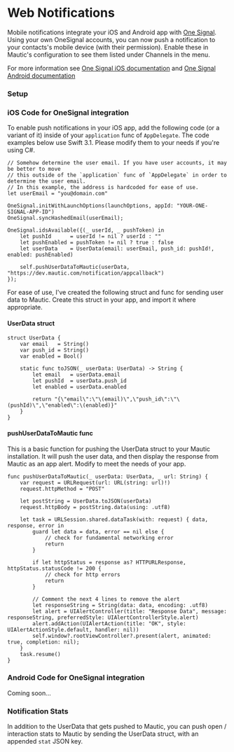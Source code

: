 # Web Notifications

Mobile notifications integrate your iOS and Android app with [One Signal](https://onesignal.com/). Using your own OneSignal accounts, you can now push a notification to your contacts's mobile device (with their permission). Enable these in Mautic's configuration to see them listed under Channels in the menu.

For more information see [One Signal iOS documentation](https://documentation.onesignal.com/docs/ios-native-sdk) and [One Signal Android documentation](https://documentation.onesignal.com/docs/android-native-sdk)

### Setup

### iOS Code for OneSignal integration

To enable push notifications in your iOS app, add the following code (or a variant of it) inside of your `application` func of `AppDelegate`. The code examples below use Swift 3.1. Please modify them to your needs if you're using C#.

```
// Somehow determine the user email. If you have user accounts, it may be better to move
// this outside of the `application` func of `AppDelegate` in order to determine the user email.
// In this example, the address is hardcoded for ease of use.
let userEmail = "you@domain.com"

OneSignal.initWithLaunchOptions(launchOptions, appId: "YOUR-ONE-SIGNAL-APP-ID")
OneSignal.syncHashedEmail(userEmail);

OneSignal.idsAvailable({(_ userId, _ pushToken) in
    let pushId      = userId != nil ? userId : ""
    let pushEnabled = pushToken != nil ? true : false
    let userData    = UserData(email: userEmail, push_id: pushId!, enabled: pushEnabled)

    self.pushUserDataToMautic(userData, "https://dev.mautic.com/notification/appcallback")
});
```

For ease of use, I've created the following struct and func for sending user data to Mautic.
Create this struct in your app, and import it where appropriate.

#### UserData struct
```
struct UserData {
    var email   = String()
    var push_id = String()
    var enabled = Bool()
    
    static func toJSON(_ userData: UserData) -> String {
        let email   = userData.email
        let pushId  = userData.push_id
        let enabled = userData.enabled
            
        return "{\"email\":\"\(email)\",\"push_id\":\"\(pushId)\",\"enabled\":\(enabled)}"
    }
}
```

#### pushUserDataToMautic func

This is a basic function for pushing the UserData struct to your Mautic installation.
It will push the user data, and then display the response from Mautic as an app alert.
Modify to meet the needs of your app.

```
func pushUserDataToMautic(_ userData: UserData, _ url: String) {
    var request = URLRequest(url: URL(string: url)!)
    request.httpMethod = "POST"
        
    let postString = UserData.toJSON(userData)
    request.httpBody = postString.data(using: .utf8)
        
    let task = URLSession.shared.dataTask(with: request) { data, response, error in
        guard let data = data, error == nil else {
            // check for fundamental networking error
            return
        }
            
        if let httpStatus = response as? HTTPURLResponse, httpStatus.statusCode != 200 {
            // check for http errors
            return
        }
        
        // Comment the next 4 lines to remove the alert 
        let responseString = String(data: data, encoding: .utf8)
        let alert = UIAlertController(title: "Response Data", message: responseString, preferredStyle: UIAlertControllerStyle.alert)
        alert.addAction(UIAlertAction(title: "OK", style: UIAlertActionStyle.default, handler: nil))
        self.window?.rootViewController?.present(alert, animated: true, completion: nil);
    }
    task.resume()
}
```

### Android Code for OneSignal integration

Coming soon...


### Notification Stats

In addition to the UserData that gets pushed to Mautic, you can push open / interaction stats
to Mautic by sending the UserData struct, with an appended `stat` JSON key.
 
